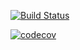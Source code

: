 [![Build Status](https://app.travis-ci.com/DmitriK10/job4j.svg?branch=master)](https://app.travis-ci.com/DmitriK10/job4j)

[![codecov](https://codecov.io/gh/DmitriK10/job4j/branch/master/graph/badge.svg?token=9OMBEJJJE5)](https://codecov.io/gh/DmitriK10/job4j)